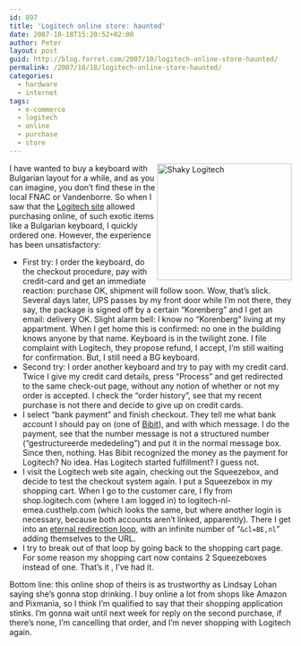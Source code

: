 ```yaml
---
id: 897
title: 'Logitech online store: haunted'
date: 2007-10-18T15:20:52+02:00
author: Peter
layout: post
guid: http://blog.forret.com/2007/10/logitech-online-store-haunted/
permalink: /2007/10/18/logitech-online-store-haunted/
categories:
  - hardware
  - internet
tags:
  - e-commerce
  - logitech
  - online
  - purchase
  - store
---
```

[<img  width="240" src="http://farm3.static.flickr.com/2023/1617099492_01a17a2b62_m.jpg" alt="Shaky Logitech" height="208" style="float: right" />](http://www.flickr.com/photos/pforret/1617099492/ "Photo Sharing") I have wanted to buy a keyboard with Bulgarian layout for a while, and as you can imagine, you don&#8217;t find these in the local FNAC or Vandenborre. So when I saw that the [Logitech site](http://www.logitech.be) allowed purchasing online, of such exotic items like a Bulgarian keyboard, I quickly ordered one. However, the experience has been unsatisfactory:

  * First try: I order the keyboard, do the checkout procedure, pay with credit-card and get an immediate reaction: purchase OK, shipment will follow soon. Wow, that&#8217;s slick. Several days later, UPS passes by my front door while I&#8217;m not there, they say, the package is signed off by a certain &#8220;Korenberg&#8221; and I get an email: delivery OK. Slight alarm bell: I know no &#8220;Korenberg&#8221; living at my appartment. When I get home this is confirmed: no one in the building knows anyone by that name. Keyboard is in the twilight zone. I file complaint with Logitech, they propose refund, I accept, I&#8217;m still waiting for confirmation. But, I still need a BG keyboard.
  * Second try: I order another keyboard and try to pay with my credit card. Twice I give my credit card details, press &#8220;Process&#8221; and get redirected to the same check-out page, without any notion of whether or not my order is accepted. I check the &#8220;order history&#8221;, see that my recent purchase is not there and decide to give up on credit cards.
  * I select &#8220;bank payment&#8221; and finish checkout. They tell me what bank account I should pay on (one of [Bibit](http://www.bibit.com/)), and with which message. I do the payment, see that the number message is not a structured number (&#8220;gestructureerde mededeling&#8221;) and put it in the normal message box. Since then, nothing. Has Bibit recognized the money as the payment for Logitech? No idea. Has Logitech started fulfillment? I guess not.
  * I visit the Logitech web site again, checking out the Squeezebox, and decide to test the checkout system again. I put a Squeezebox in my shopping cart. When I go to the customer care, I fly from shop.logitech.com (where I am logged in) to logitech-nl-emea.custhelp.com (which looks the same, but where another login is necessary, because both accounts aren&#8217;t linked, apparently). There I get into an [eternal redirection loop](http://www.logitech.com/index.cfm/support/home/0/0,CRID=271?p_sid=Ui1oFuOi&p_accessibility=0&p_redirect=&cl=BE), with an infinite number of &#8220;`&cl=BE,nl`&#8221; adding themselves to the URL.
  * I try to break out of that loop by going back to the shopping cart page. For some reason my shopping cart now contains 2 Squeezeboxes instead of one. That&#8217;s it , I&#8217;ve had it.

Bottom line: this online shop of theirs is as trustworthy as Lindsay Lohan saying she&#8217;s gonna stop drinking. I buy online a lot from shops like Amazon and Pixmania, so I think I&#8217;m qualified to say that their shopping application stinks. I&#8217;m gonna wait until next week for reply on the second purchase, if there&#8217;s none, I&#8217;m cancelling that order, and I&#8217;m never shopping with Logitech again.